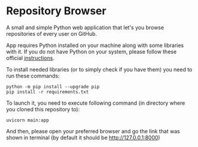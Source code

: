 # Repository Browser

A small and simple Python web application that let's you browse repositories of every user on GitHub.

App requires Python installed on your machine along with some libraries with it.
If you do not have Python on your system, please follow these official [instructions](https://www.python.org/downloads/).

To install needed libraries (or to simply check if you have them) you need to run these commands:

```
python -m pip install --upgrade pip
pip install -r requirements.txt
```

To launch it, you need to execute following command (in directory where you cloned this repository to):

```
uvicorn main:app
```
And then, please open your preferred browser and go the link that was shown in terminal (by default it should be http://127.0.0.1:8000)